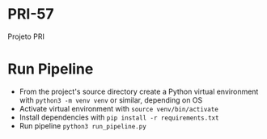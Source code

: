 # PRI-57
Projeto PRI

# Run Pipeline
- From the project's source directory create a Python virtual environment with `python3 -m venv venv` or similar, depending on OS
- Activate virtual environment with `source venv/bin/activate` 
- Install dependencies with `pip install -r requirements.txt`
- Run pipeline `python3 run_pipeline.py`
